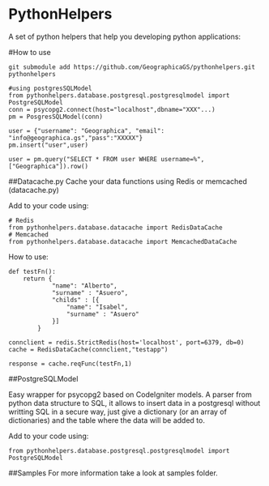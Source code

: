 PythonHelpers
=============

A set of python helpers that help you developing python applications:

#How to use
```
git submodule add https://github.com/GeographicaGS/pythonhelpers.git pythonhelpers

#using postgresSQLModel
from pythonhelpers.database.postgresql.postgresqlmodel import PostgreSQLModel
conn = psycopg2.connect(host="localhost",dbname="XXX"...)
pm = PosgresSQLModel(conn)

user = {"username": "Geographica", "email": "info@geographica.gs","pass":"XXXXX"}
pm.insert("user",user)

user = pm.query("SELECT * FROM user WHERE username=%",["Geographica"]).row()

```

##Datacache.py
Cache your data functions using Redis or memcached (datacache.py)

Add to your code using:
```
# Redis
from pythonhelpers.database.datacache import RedisDataCache
# Memcached
from pythonhelpers.database.datacache import MemcachedDataCache
```

How to use:

```
def testFn():
    return {
            "name": "Alberto",
            "surname" : "Asuero",
            "childs" : [{
                "name": "Isabel",
                "surname" : "Asuero"
            }]
        }

connclient = redis.StrictRedis(host='localhost', port=6379, db=0)
cache = RedisDataCache(connclient,"testapp")

response = cache.reqFunc(testFn,1)

```

##PostgreSQLModel

Easy wrapper for psycopg2 based on CodeIgniter models. A parser from python data structure to SQL, it allows to insert data in a postgresql without writting SQL in a secure way, just give a dictionary (or an array of dictionaries) and the table where the data will be added to.

Add to your code using:
```
from pythonhelpers.database.postgresql.postgresqlmodel import PostgreSQLModel
```

##Samples
For more information take a look at samples folder.


